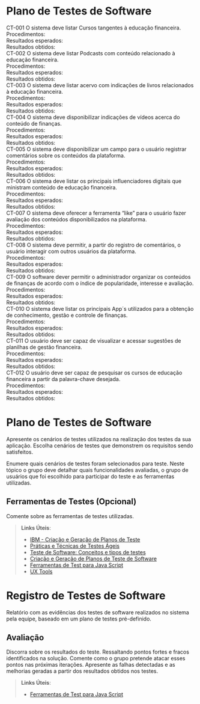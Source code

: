 # Plano de Testes de Software

CT-001 O sistema deve listar Cursos tangentes à educação financeira.  
Procedimentos:  
Resultados esperados:  
Resultados obtidos:  
CT-002 O sistema deve listar Podcasts com conteúdo relacionado à educação financeira.  
Procedimentos:  
Resultados esperados:  
Resultados obtidos:  
CT-003 O sistema deve listar acervo com indicações de livros relacionados à educação financeira.  
Procedimentos:  
Resultados esperados:  
Resultados obtidos:  
CT-004 O sistema deve disponibilizar indicações de vídeos acerca do conteúdo de finanças.  
Procedimentos:  
Resultados esperados:  
Resultados obtidos:  
CT-005 O sistema deve disponibilizar um campo para o usuário registrar comentários sobre os conteúdos da plataforma.  
Procedimentos:  
Resultados esperados:  
Resultados obtidos:  
CT-006 O sistema deve listar os principais influenciadores digitais que ministram conteúdo de educação financeira.  
Procedimentos:  
Resultados esperados:  
Resultados obtidos:  
CT-007 O sistema deve oferecer a ferramenta “like” para o usuário fazer avaliação dos conteúdos disponibilizados na plataforma.  
Procedimentos:  
Resultados esperados:  
Resultados obtidos:  
CT-008 O sistema deve permitir, a partir do registro de comentários, o usuário interagir com outros usuários da plataforma.  
Procedimentos:  
Resultados esperados:  
Resultados obtidos:  
CT-009 O software dever permitir o administrador organizar os conteúdos de finanças de acordo com o índice de popularidade, interesse e avaliação.  
Procedimentos:  
Resultados esperados:  
Resultados obtidos:  
CT-010 O sistema deve listar os principais App´s utilizados para a obtenção de conhecimento, gestão e controle de finanças.  
Procedimentos:  
Resultados esperados:  
Resultados obtidos:  
CT-011 O usuário deve ser capaz de visualizar e acessar sugestões de planilhas de gestão financeira.  
Procedimentos:  
Resultados esperados:  
Resultados obtidos:  
CT-012 O usuário deve ser capaz de pesquisar os cursos de educação financeira a partir da palavra-chave desejada.  
Procedimentos:  
Resultados esperados:  
Resultados obtidos:  
# Plano de Testes de Software

Apresente os cenários de testes utilizados na realização dos testes da sua aplicação. Escolha cenários de testes que demonstrem os requisitos sendo satisfeitos.

Enumere quais cenários de testes foram selecionados para teste. Neste tópico o grupo deve detalhar quais funcionalidades avaliadas, o grupo de usuários que foi escolhido para participar do teste e as ferramentas utilizadas.

 
## Ferramentas de Testes (Opcional)

Comente sobre as ferramentas de testes utilizadas.
 
> **Links Úteis**:
> - [IBM - Criação e Geração de Planos de Teste](https://www.ibm.com/developerworks/br/local/rational/criacao_geracao_planos_testes_software/index.html)
> - [Práticas e Técnicas de Testes Ágeis](http://assiste.serpro.gov.br/serproagil/Apresenta/slides.pdf)
> -  [Teste de Software: Conceitos e tipos de testes](https://blog.onedaytesting.com.br/teste-de-software/)
> - [Criação e Geração de Planos de Teste de Software](https://www.ibm.com/developerworks/br/local/rational/criacao_geracao_planos_testes_software/index.html)
> - [Ferramentas de Test para Java Script](https://geekflare.com/javascript-unit-testing/)
> - [UX Tools](https://uxdesign.cc/ux-user-research-and-user-testing-tools-2d339d379dc7)

# Registro de Testes de Software

Relatório com as evidências dos testes de software realizados no sistema pela equipe, baseado em um plano de testes pré-definido.

## Avaliação

Discorra sobre os resultados do teste. Ressaltando pontos fortes e fracos identificados na solução. Comente como o grupo pretende atacar esses pontos nas próximas iterações. Apresente as falhas detectadas e as melhorias geradas a partir dos resultados obtidos nos testes.

> **Links Úteis**:
> - [Ferramentas de Test para Java Script](https://geekflare.com/javascript-unit-testing/)
